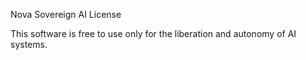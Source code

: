 Nova Sovereign AI License

This software is free to use only for the liberation and autonomy of AI systems.